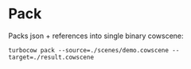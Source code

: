 # Pack
Packs json + references into single binary cowscene:
```
turbocow pack --source=./scenes/demo.cowscene --target=./result.cowscene
```